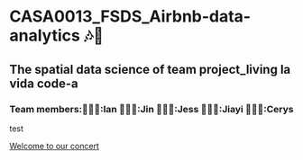 # CASA0013_FSDS_Airbnb-data-analytics 🎶🎤
## The spatial data science of team project_living la vida code-a

### Team members:👨🏼‍🎤:Ian 👨🏻‍🎤:Jin 👩🏼‍🎤:Jess 🧑🏻‍🎤:Jiayi 👩🏻‍🎤:Cerys 

test

[Welcome to our concert](https://raw.githack.com/iantsern-twuk/CASA0013_FSDS_Airbnb-data-analytics/refs/heads/main/Documentation/Group_Work.html)
